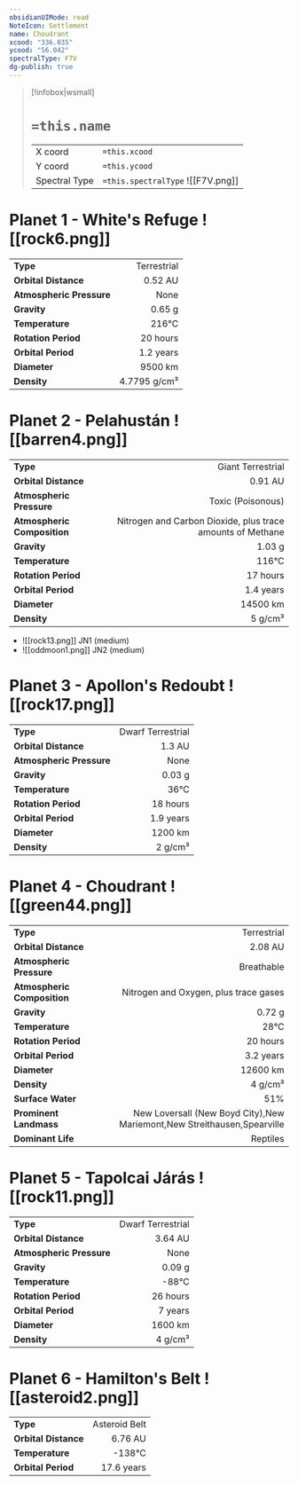 ```yaml
---
obsidianUIMode: read
NoteIcon: Settlement
name: Choudrant
xcood: "336.035"
ycood: "56.042"
spectralType: F7V
dg-publish: true
---
```

> [!infobox|wsmall]
> # `=this.name`
> | | |
> | - | - |
> | X coord | `=this.xcood` |
> | Y coord| `=this.ycood` |
> | Spectral Type | `=this.spectralType` ![[F7V.png]] |

# Planet 1 - White's Refuge ![[rock6.png]]
|                             |                           |
| --------------------------- | -------------------------:|
| **Type**                    |             Terrestrial |
| **Orbital Distance**        |   0.52 AU |
| **Atmospheric Pressure**    |       None |
| **Gravity**                 |        0.65 g |
| **Temperature**             |    216°C |
| **Rotation Period**         |  20 hours |
| **Orbital Period** | 1.2 years |
| **Diameter**                |      9500 km | 
| **Density**                 |    4.7795 g/cm³ |





# Planet 2 - Pelahustán ![[barren4.png]]
|                             |                           |
| --------------------------- | -------------------------:|
| **Type**                    |             Giant Terrestrial |
| **Orbital Distance**        |   0.91 AU |
| **Atmospheric Pressure**    |       Toxic (Poisonous) |
| **Atmospheric Composition** |      Nitrogen and Carbon Dioxide, plus trace amounts of Methane |
| **Gravity**                 |        1.03 g |
| **Temperature**             |    116°C |
| **Rotation Period**         |  17 hours |
| **Orbital Period** | 1.4 years |
| **Diameter**                |      14500 km | 
| **Density**                 |    5 g/cm³ |



- ![[rock13.png]] JN1 (medium)
- ![[oddmoon1.png]] JN2 (medium)


# Planet 3 - Apollon's Redoubt ![[rock17.png]]
|                             |                           |
| --------------------------- | -------------------------:|
| **Type**                    |             Dwarf Terrestrial |
| **Orbital Distance**        |   1.3 AU |
| **Atmospheric Pressure**    |       None |
| **Gravity**                 |        0.03 g |
| **Temperature**             |    36°C |
| **Rotation Period**         |  18 hours |
| **Orbital Period** | 1.9 years |
| **Diameter**                |      1200 km | 
| **Density**                 |    2 g/cm³ |





# Planet 4 - Choudrant ![[green44.png]]
|                             |                           |
| --------------------------- | -------------------------:|
| **Type**                    |             Terrestrial |
| **Orbital Distance**        |   2.08 AU |
| **Atmospheric Pressure**    |       Breathable |
| **Atmospheric Composition** |      Nitrogen and Oxygen, plus trace gases |
| **Gravity**                 |        0.72 g |
| **Temperature**             |    28°C |
| **Rotation Period**         |  20 hours |
| **Orbital Period** | 3.2 years |
| **Diameter**                |      12600 km | 
| **Density**                 |    4 g/cm³ |
| **Surface Water**           |           51% | 
| **Prominent Landmass**      |         New Loversall (New Boyd City),New Mariemont,New Streithausen,Spearville | 
| **Dominant Life**           |         Reptiles |





# Planet 5 - Tapolcai Járás ![[rock11.png]]
|                             |                           |
| --------------------------- | -------------------------:|
| **Type**                    |             Dwarf Terrestrial |
| **Orbital Distance**        |   3.64 AU |
| **Atmospheric Pressure**    |       None |
| **Gravity**                 |        0.09 g |
| **Temperature**             |    -88°C |
| **Rotation Period**         |  26 hours |
| **Orbital Period** | 7 years |
| **Diameter**                |      1600 km | 
| **Density**                 |    4 g/cm³ |





# Planet 6 - Hamilton's Belt ![[asteroid2.png]]
|                             |                           |
| --------------------------- | -------------------------:|
| **Type**                    |             Asteroid Belt |
| **Orbital Distance**        |   6.76 AU |
| **Temperature**             |    -138°C |
| **Orbital Period** | 17.6 years |





